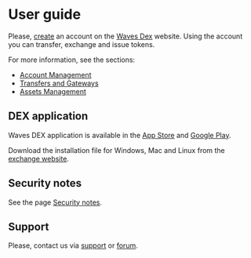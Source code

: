 # User guide

Please, [create](/waves-client/account-management/creating-an-account.md) an account on the [Waves Dex](https://dex.wavesplatform.com) website. Using the account you can transfer, exchange and issue tokens.

For more information, see the sections:

* [Account Management](/waves-client/account-management.md)
* [Transfers and Gateways](/waves-client/wallet-management.md)
* [Assets Management](/waves-client/assets-management.md)

## DEX application

Waves DEX application is available in the [App Store](https://apps.apple.com/us/app/waves-wallet/id1233158971) and [Google Play](https://play.google.com/store/apps/details?id=com.wavesplatform.wallet).

Download the installation file for Windows, Mac and Linux from the [exchange website](https://dex.wavesplatform.com).

## Security notes

See the page [Security notes](/waves-client/security-notes.md).

## Support

Please, contact us via [support](https://support.wavesplatform.com/?lang=en) or [forum](https://forum.wavesplatform.com).
